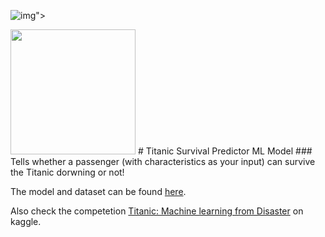 
![img](https://user-images.githubusercontent.com/59442907/97291421-e8235c00-186f-11eb-9936-f6dfd581c9dc.jpg)">

<img src="https://user-images.githubusercontent.com/59442907/97291421-e8235c00-186f-11eb-9936-f6dfd581c9dc.jpg" width="200">
# Titanic Survival Predictor ML Model 
### Tells whether a passenger (with characteristics as your input) can survive the Titanic dorwning or not!

The model and dataset can be found [here](https://github.com/k2maan/TitanicPredictionDjangoML/tree/master/Model%20and%20data).

Also check the competetion [Titanic: Machine learning from Disaster](https://www.kaggle.com/c/titanic) on kaggle.
